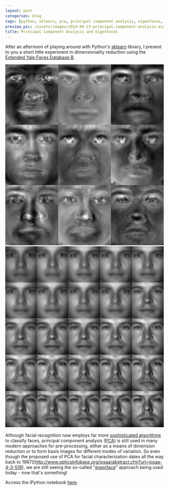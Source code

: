 ```yaml
---
layout: post
categories: blog
tags: [python, sklearn, pca, principal component analysis, eigenfaces, dimensionality reduction]
preview_pic: /assets/images/2014-09-23-principal-component-analysis-eigenfaces.png
title: Principal Component Analysis and Eigenfaces
---
```


After an afternoon of playing around with Python's [sklearn](http://scikit-learn.org/stable/modules/generated/sklearn.decomposition.PCA.html) library, I present to you a short little experiment in dimensionality reduction using the [Extended Yale Faces Database B](http://vision.ucsd.edu/content/extended-yale-face-database-b-b).

<img src = "/assets/images/2014-09-23-principal-component-analysis-eigenfaces.png" class = "halfw">

<img src = "/assets/images/2014-09-23-principal-component-analysis-eigenfaces-2.png" class = "halfw">

Although facial recognition now employs far more [sophisticated algorithms](http://arxiv.org/abs/1404.3840) to classify faces, principal component analysis ([PCA](http://en.wikipedia.org/wiki/Principal_component_analysis)) is still used in many modern approaches for pre-processing, either as a means of dimension reduction or to form basis images for different modes of variation. So even though the proposed use of PCA for facial characterization dates all the way back to 1987](http://www.opticsinfobase.org/josaa/abstract.cfm?uri=josaa-4-3-519), we are still seeing the so-called "[eigenface](http://en.wikipedia.org/wiki/Eigenface)" approach being used today - now that's something!

Access the iPython notebook [here](http://nbviewer.ipython.org/github/rcquan/sklearn-practice/blob/master/pca_eigenfaces.ipynb).
